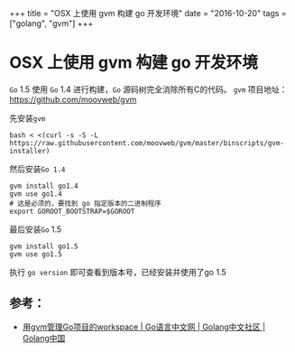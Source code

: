 +++
title = "OSX 上使用 gvm 构建 go 开发环境"
date = "2016-10-20"
tags = ["golang", "gvm"]
+++

# OSX 上使用 gvm 构建 go 开发环境

`Go` 1.5 使用 `Go` 1.4 进行构建，`Go` 源码树完全消除所有C的代码。
`gvm` 项目地址：https://github.com/moovweb/gvm

先安装`gvm`

```
bash < <(curl -s -S -L https://raw.githubusercontent.com/moovweb/gvm/master/binscripts/gvm-installer)
```

然后安装`Go 1.4`

```
gvm install go1.4
gvm use go1.4
# 这是必须的，要找到 go 指定版本的二进制程序
export GOROOT_BOOTSTRAP=$GOROOT
```

最后安装`Go` 1.5

```
gvm install go1.5
gvm use go1.5
```

执行 `go version` 即可查看到版本号，已经安装并使用了go 1.5


## 参考：

* [用gvm管理Go项目的workspace | Go语言中文网 | Golang中文社区 | Golang中国](http://studygolang.com/articles/4788)

